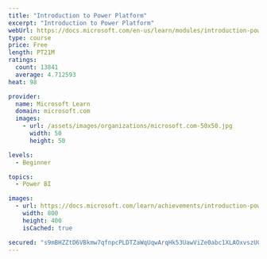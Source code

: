 ```yaml
---
title: "Introduction to Power Platform"
excerpt: "Introduction to Power Platform"
webUrl: https://docs.microsoft.com/en-us/learn/modules/introduction-power-platform/
type: course
price: Free
length: PT21M
ratings:
  count: 13841
  average: 4.712593
heat: 98

provider:
  name: Microsoft Learn
  domain: microsoft.com
  images:
    - url: /assets/images/organizations/microsoft.com-50x50.jpg
      width: 50
      height: 50

levels:
  - Beginner

topics:
  - Power BI

images:
  - url: https://docs.microsoft.com/learn/achievements/introduction-power-platform-social.png
    width: 800
    height: 400
    isCached: true

secured: "s9mBHZZtD6VBkmw7qfnpcPLDTZaWqUqwArqHk53UawViZe0abc1XLAOxvszUCeFWvBL9rPCz4FDQYt93UU+a/T56gyoLDMGeTYwoRTsZW+VL8/vtU4j+Wxjhs2T23wJi9TWpRwrUvQOTCXaO+OiygK9Zcq7q3H4vVsVXPx44UGz8b2Xzqid8GcxLVNMAG54+focR8lpYrLcSKojIjEG44/+tHaTTc7yDIVNTpEIdJQyL6obaTJhdnVIb9bFVQJmx4AcdZATtr6Y3IvWf4zjsT4DCcKaYn5D5s6WMUZT2iQeKaHbyhvb4M08pkvxAYr/E3UeyaO2IO4B1auz5tmaJvWpL611BMlyjKk3nb1pxUwLL6K0Qwb3MFtno+hEtx0khnbBzz1cgZLnk+CaRzMcc9LZo/0ampaPaTF7mMiXkV3OXNKDpsxy4k6EyE5mGExL0;4HRQFn6mSbQwm6TfkPXk5A=="
---
```


